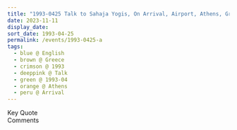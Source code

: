 ```yaml
---
title: "1993-0425 Talk to Sahaja Yogis, On Arrival, Airport, Athens, Greece"
date: 2023-11-11
display_date: 
sort_date: 1993-04-25
permalink: /events/1993-0425-a
tags:
  - blue @ English
  - brown @ Greece
  - crimson @ 1993
  - deeppink @ Talk
  - green @ 1993-04
  - orange @ Athens
  - peru @ Arrival
---
```


<wave-list>
  <list-title color="green" width="75">Key Quote</list-title>
  <list-item color="BlanchedAlmond"  width="200"></list-item>
  <list-item color="Lavender"></list-item>
  <list-item color="BlanchedAlmond"></list-item>
</wave-list>

<br>

<wave-list>
  <list-title color="green" width="75">Comments</list-title>
  <list-item color="BlanchedAlmond"  width="200"></list-item>
  <list-item color="Lavender"></list-item>
  <list-item color="BlanchedAlmond"></list-item>
</wave-list>